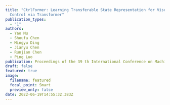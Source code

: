 ```yaml
---
title: "CtrlFormer: Learning Transferable State Representation for Visual
  Control via Transformer"
publication_types:
  - "1"
authors:
  - Yao Mu
  - Shoufa Chen
  - Mingyu Ding
  - Jianyu Chen
  - Runjian Chen
  - Ping Luo
publication: Proceedings of the 39 th International Conference on Machine Learning
draft: false
featured: true
image:
  filename: featured
  focal_point: Smart
  preview_only: false
date: 2022-06-19T14:55:32.383Z
---
```

